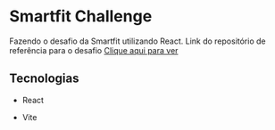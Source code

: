 # Smartfit Challenge 

Fazendo o desafio da Smartfit utilizando React. Link do repositório de referência para o desafio <a href="https://github.com/bioritmo/front-end-code-challenge-smartsite/tree/master">Clique aqui para ver</a>


## Tecnologias 

- React

- Vite

